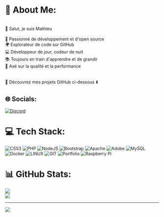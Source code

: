 # 💫 About Me:
<br>👋 Salut, je suis Mathieu<br><br>🚀 Passionné de développement et d'open source<br>🌍 Explorateur de code sur GitHub<br>💻 Développeur de jour, codeur de nuit<br>📚 Toujours en train d'apprendre et de grandir<br>🎯 Axé sur la qualité et la performance<br><br><br>🌟 Découvrez mes projets GitHub ci-dessous ⬇️<br>


## 🌐 Socials:
[![Discord](https://img.shields.io/badge/Discord-%237289DA.svg?logo=discord&logoColor=white)](https://discord.gg/math8888) 

# 💻 Tech Stack:
![CSS3](https://img.shields.io/badge/css3-%231572B6.svg?style=for-the-badge&logo=css3&logoColor=white) ![PHP](https://img.shields.io/badge/php-%23777BB4.svg?style=for-the-badge&logo=php&logoColor=white) ![NodeJS](https://img.shields.io/badge/node.js-6DA55F?style=for-the-badge&logo=node.js&logoColor=white) ![Bootstrap](https://img.shields.io/badge/bootstrap-%238511FA.svg?style=for-the-badge&logo=bootstrap&logoColor=white) ![Apache](https://img.shields.io/badge/apache-%23D42029.svg?style=for-the-badge&logo=apache&logoColor=white) ![Adobe](https://img.shields.io/badge/adobe-%23FF0000.svg?style=for-the-badge&logo=adobe&logoColor=white) ![MySQL](https://img.shields.io/badge/mysql-%2300000f.svg?style=for-the-badge&logo=mysql&logoColor=white) ![Docker](https://img.shields.io/badge/docker-%230db7ed.svg?style=for-the-badge&logo=docker&logoColor=white) ![LINUX](https://img.shields.io/badge/Linux-FCC624?style=for-the-badge&logo=linux&logoColor=black) ![GIT](https://img.shields.io/badge/Git-fc6d26?style=for-the-badge&logo=git&logoColor=white) ![Portfolio](https://img.shields.io/badge/Portfolio-%23000000.svg?style=for-the-badge&logo=firefox&logoColor=#FF7139) ![Raspberry Pi](https://img.shields.io/badge/-RaspberryPi-C51A4A?style=for-the-badge&logo=Raspberry-Pi)
# 📊 GitHub Stats:
<!-- ![](https://github-readme-stats.vercel.app/api?username=Gramiz&theme=dark&hide_border=false&include_all_commits=true&count_private=true)<br/>-->
![](https://github-readme-streak-stats.herokuapp.com/?user=Gramiz&theme=dark&hide_border=false)<br/>
![](https://github-readme-stats.vercel.app/api/top-langs/?username=Gramiz&theme=dark&hide_border=false&include_all_commits=true&count_private=true&layout=compact)

---
[![](https://visitcount.itsvg.in/api?id=Gramiz&icon=0&color=0)](https://visitcount.itsvg.in)

<!-- Proudly created with GPRM ( https://gprm.itsvg.in ) -->
